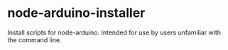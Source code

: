 # node-arduino-installer
Install scripts for node-arduino. Intended for use by users unfamiliar with the command line. 
